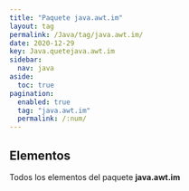 ```yaml
---
title: "Paquete java.awt.im"
layout: tag
permalink: /Java/tag/java.awt.im/
date: 2020-12-29
key: Java.quetejava.awt.im
sidebar: 
  nav: java
aside: 
  toc: true
pagination: 
  enabled: true
  tag: "java.awt.im"
  permalink: /:num/
---
```


<h2>Elementos</h2>
Todos los elementos del paquete <strong>java.awt.im</strong>
